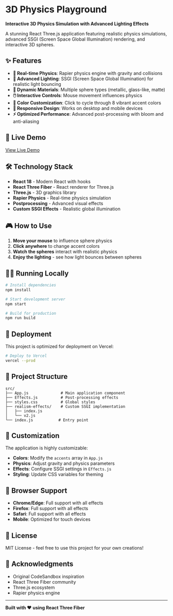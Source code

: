 # 3D Physics Playground

**Interactive 3D Physics Simulation with Advanced Lighting Effects**

A stunning React Three.js application featuring realistic physics simulations, advanced SSGI (Screen Space Global Illumination) rendering, and interactive 3D spheres.

## ✨ Features

- **🎯 Real-time Physics**: Rapier physics engine with gravity and collisions
- **🌟 Advanced Lighting**: SSGI (Screen Space Global Illumination) for realistic light bouncing
- **🎨 Dynamic Materials**: Multiple sphere types (metallic, glass-like, matte)
- **🖱️ Interactive Controls**: Mouse movement influences physics
- **🎨 Color Customization**: Click to cycle through 8 vibrant accent colors
- **📱 Responsive Design**: Works on desktop and mobile devices
- **⚡ Optimized Performance**: Advanced post-processing with bloom and anti-aliasing

## 🚀 Live Demo

[View Live Demo](https://your-vercel-url.vercel.app)

## 🛠️ Technology Stack

- **React 18** - Modern React with hooks
- **React Three Fiber** - React renderer for Three.js
- **Three.js** - 3D graphics library
- **Rapier Physics** - Real-time physics simulation
- **Postprocessing** - Advanced visual effects
- **Custom SSGI Effects** - Realistic global illumination

## 🎮 How to Use

1. **Move your mouse** to influence sphere physics
2. **Click anywhere** to change accent colors
3. **Watch the spheres** interact with realistic physics
4. **Enjoy the lighting** - see how light bounces between spheres

## 🏃‍♂️ Running Locally

```bash
# Install dependencies
npm install

# Start development server
npm start

# Build for production
npm run build
```

## 🚀 Deployment

This project is optimized for deployment on Vercel:

```bash
# Deploy to Vercel
vercel --prod
```

## 📁 Project Structure

```
src/
├── App.js              # Main application component
├── Effects.js          # Post-processing effects
├── styles.css          # Global styles
├── realism-effects/    # Custom SSGI implementation
│   ├── index.js
│   └── v2.js
└── index.js           # Entry point
```

## 🎨 Customization

The application is highly customizable:

- **Colors**: Modify the `accents` array in `App.js`
- **Physics**: Adjust gravity and physics parameters
- **Effects**: Configure SSGI settings in `Effects.js`
- **Styling**: Update CSS variables for theming

## 📱 Browser Support

- **Chrome/Edge**: Full support with all effects
- **Firefox**: Full support with all effects  
- **Safari**: Full support with all effects
- **Mobile**: Optimized for touch devices

## 📄 License

MIT License - feel free to use this project for your own creations!

## 🙏 Acknowledgments

- Original CodeSandbox inspiration
- React Three Fiber community
- Three.js ecosystem
- Rapier physics engine

---

**Built with ❤️ using React Three Fiber** 